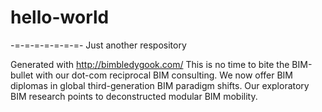 # hello-world
-=-=-=-=-=-=-=-
Just another respository

Generated with http://bimbledygook.com/
This is no time to bite the BIM-bullet with our dot-com reciprocal BIM consulting. We now offer BIM diplomas in global third-generation BIM paradigm shifts. Our exploratory BIM research points to deconstructed modular BIM mobility.

